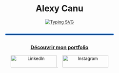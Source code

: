 <div align="center">
  <h1>Alexy Canu</h1>
  <a href="https://portfolio-alexy.vercel.app">
    <img src="https://readme-typing-svg.herokuapp.com?font=Fira+Code&weight=600&size=32&duration=4000&pause=2500&color=0969DA&center=true&vCenter=true&width=600&lines=Pentester+Junior;%C3%89tudiant+%C3%A0+Epitech+Bordeaux;D%C3%A9veloppeur+C%2C+Python%2C+Web;Cherche+stage+de+4+%C3%A0+6+mois&cursor=|" alt="Typing SVG" />
  </a>
  <hr style="width:70%; border:2px solid #0969DA; border-radius:5px; margin:30px auto;">
  <h3><a href="https://portfolio-alexy.vercel.app">Découvrir mon portfolio</a></h3>  
  <div align="center">
    <a href="https://www.linkedin.com/in/alexy-canu-006aa1344/">
    <img src="https://img.shields.io/badge/LinkedIn-0077B5?style=for-the-badge&logo=linkedin&logoColor=white" alt="LinkedIn" width="150" height="40"/>
    </a>
    &nbsp;&nbsp;&nbsp;
    <a href="https://www.instagram.com/alexy_cn">
      <img src="https://img.shields.io/badge/Instagram-E4405F?style=for-the-badge&logo=instagram&logoColor=white" alt="Instagram" width="150" height="40"/>
    </a>
  </div>
</div>
